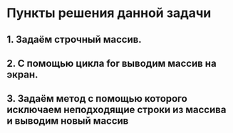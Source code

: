 
# Пункты решения данной задачи
## 1. Задаём строчный массив.
## 2. С помощью цикла for выводим массив на экран.
## 3. Задаём метод с помощью которого исключаем неподходящие строки из массива и выводим новый массив

